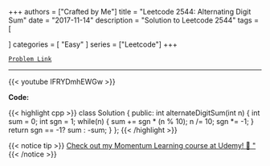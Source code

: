 
+++
authors = ["Crafted by Me"]
title = "Leetcode 2544: Alternating Digit Sum"
date = "2017-11-14"
description = "Solution to Leetcode 2544"
tags = [
    
]
categories = [
    "Easy"
]
series = ["Leetcode"]
+++



[`Problem Link`](https://leetcode.com/problems/alternating-digit-sum/description/)

---

{{< youtube IFRYDmhEWGw >}}

**Code:**

{{< highlight cpp >}}
class Solution {
public:
    int alternateDigitSum(int n) {
        int sum = 0;
        int sgn = 1;
        while(n) {
            sum += sgn * (n % 10);
            n /= 10;
            sgn *= -1;
        }
        return sgn == -1? sum : -sum;
    }
};
{{< /highlight >}}



{{< notice tip >}}
[Check out my Momentum Learning course at Udemy! 🚀 "](https://www.udemy.com/course/blind-75-the-data-structures-and-algorithms-essentials/)
{{< /notice >}}

